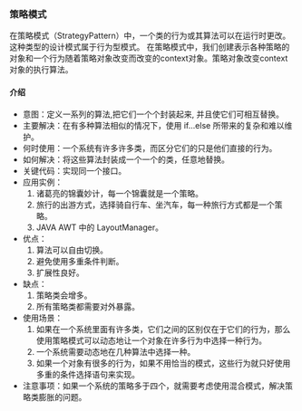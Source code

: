 ### 策略模式
在策略模式（StrategyPattern）中，一个类的行为或其算法可以在运行时更改。这种类型的设计模式属于行为型模式。
在策略模式中，我们创建表示各种策略的对象和一个行为随着策略对象改变而改变的context对象。策略对象改变context对象的执行算法。
#### 介绍
- 意图：定义一系列的算法,把它们一个个封装起来, 并且使它们可相互替换。
- 主要解决：在有多种算法相似的情况下，使用 if...else 所带来的复杂和难以维护。
- 何时使用：一个系统有许多许多类，而区分它们的只是他们直接的行为。
- 如何解决：将这些算法封装成一个一个的类，任意地替换。
- 关键代码：实现同一个接口。
- 应用实例： 
    1. 诸葛亮的锦囊妙计，每一个锦囊就是一个策略。 
    2. 旅行的出游方式，选择骑自行车、坐汽车，每一种旅行方式都是一个策略。 
    3. JAVA AWT 中的 LayoutManager。
- 优点： 
    1. 算法可以自由切换。 
    2. 避免使用多重条件判断。 
    3. 扩展性良好。
- 缺点： 
    1. 策略类会增多。 
    2. 所有策略类都需要对外暴露。
- 使用场景： 
    1. 如果在一个系统里面有许多类，它们之间的区别仅在于它们的行为，那么使用策略模式可以动态地让一个对象在许多行为中选择一种行为。 
    2. 一个系统需要动态地在几种算法中选择一种。 
    3. 如果一个对象有很多的行为，如果不用恰当的模式，这些行为就只好使用多重的条件选择语句来实现。
- 注意事项：如果一个系统的策略多于四个，就需要考虑使用混合模式，解决策略类膨胀的问题。